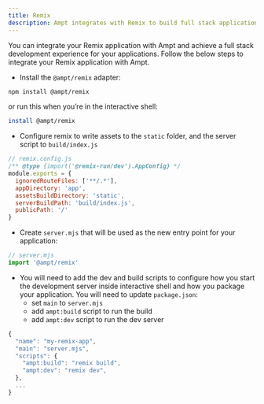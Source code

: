 ```yaml
---
title: Remix
description: Ampt integrates with Remix to build full stack applications.
---
```


You can integrate your Remix application with Ampt and achieve a full stack development experience for your applications. Follow the below steps to integrate your Remix application with Ampt. 

- Install the `@ampt/remix` adapter:

```bash
npm install @ampt/remix
```

or run this when you’re in the interactive shell: 

```bash
install @ampt/remix
```

- Configure remix to write assets to the `static` folder, and the server script to `build/index.js`

```javascript
// remix.config.js
/** @type {import('@remix-run/dev').AppConfig} */
module.exports = {
  ignoredRouteFiles: ['**/.*'],
  appDirectory: 'app',
  assetsBuildDirectory: 'static',
  serverBuildPath: 'build/index.js',
  publicPath: '/'
}
```

- Create `server.mjs` that will be used as the new entry point for your application:

```javascript
// server.mjs
import '@ampt/remix'
```

- You will need to add the dev and build scripts to configure how you start the development server inside interactive shell and how you package your application. You will need to update `package.json`:
    - set `main` to `server.mjs`
    - add `ampt:build` script to run the build
    - add `ampt:dev` script to run the dev server

```javascript
{
  "name": "my-remix-app",
  "main": "server.mjs",
  "scripts": {
    "ampt:build": "remix build",
    "ampt:dev": "remix dev",
  },
  ...
}
```
